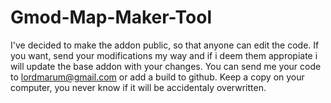 # Gmod-Map-Maker-Tool
I've decided to make the addon public, so that anyone can edit the code. If you want, send your modifications my way and if i deem them appropiate i will update the base addon with your changes.
You can send me your code to lordmarum@gmail.com or add a build to github. Keep a copy on your computer, you never know if it will be accidentaly overwritten.
